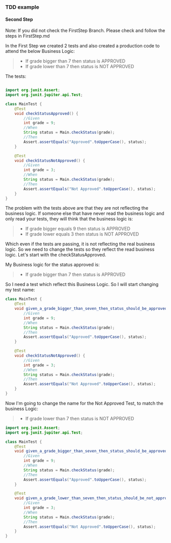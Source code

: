 ### TDD example
#### Second Step

Note: If you did not check the FirstStep Branch. Please check and follow the steps in FirstStep.md

In the First Step we created 2 tests and also created a production code to attend the below Business Logic:

> - If grade bigger than 7 then status is APPROVED
> - If grade lower than 7 then status is NOT APPROVED

The tests:

```java

import org.junit.Assert;
import org.junit.jupiter.api.Test;

class MainTest {
    @Test
    void checkStatusApproved() {
        //Given
        int grade = 9;
        //When
        String status = Main.checkStatus(grade);
        //Then
        Assert.assertEquals("Approved".toUpperCase(), status);
    }

    @Test
    void checkStatusNotApproved() {
        //Given
        int grade = 3;
        //When
        String status = Main.checkStatus(grade);
        //Then
        Assert.assertEquals("Not Approved".toUpperCase(), status);
    }
}

```

The problem with the tests above are that they are not reflecting the business logic. If someone else that have never
read the business logic and only read your tests, they will think that the business logic is:

> - If grade bigger equals 9 then status is APPROVED
> - If grade lower equals 3 then status is NOT APPROVED

Which even if the tests are passing, it is not reflecting the real business logic.
So we need to change the tests so they reflect the read business logic. Let's start with the checkStatusApproved.

My Business logic for the status approved is:

> - If grade bigger than 7 then status is APPROVED

So I need a test which reflect this Business Logic. So I will start changing my test name:

```java
class MainTest {
    @Test
    void given_a_grade_bigger_than_seven_then_status_should_be_approved() {
        //Given
        int grade = 9;
        //When
        String status = Main.checkStatus(grade);
        //Then
        Assert.assertEquals("Approved".toUpperCase(), status);
    }

    @Test
    void checkStatusNotApproved() {
        //Given
        int grade = 3;
        //When
        String status = Main.checkStatus(grade);
        //Then
        Assert.assertEquals("Not Approved".toUpperCase(), status);
    }
}
```

Now I'm going to change the name for the Not Approved Test, to match the business Logic:

> - If grade lower than 7 then status is NOT APPROVED

```java
import org.junit.Assert;
import org.junit.jupiter.api.Test;

class MainTest {
    @Test
    void given_a_grade_bigger_than_seven_then_status_should_be_approved() {
        //Given
        int grade = 9;
        //When
        String status = Main.checkStatus(grade);
        //Then
        Assert.assertEquals("Approved".toUpperCase(), status);
    }

    @Test
    void given_a_grade_lower_than_seven_then_status_should_be_not_approved() {
        //Given
        int grade = 3;
        //When
        String status = Main.checkStatus(grade);
        //Then
        Assert.assertEquals("Not Approved".toUpperCase(), status);
    }
}
```

